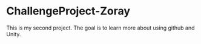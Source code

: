 # ChallengeProject-Zoray
This is my second project. The goal is to learn more about using github and Unity.
